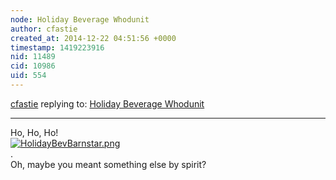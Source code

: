```yaml
---
node: Holiday Beverage Whodunit
author: cfastie
created_at: 2014-12-22 04:51:56 +0000
timestamp: 1419223916
nid: 11489
cid: 10986
uid: 554
---
```




[cfastie](../profile/cfastie) replying to: [Holiday Beverage Whodunit](../notes/cfastie/12-21-2014/holiday-beverage-whodunit)

----
Ho, Ho, Ho!  
[![HolidayBevBarnstar.png](https://i.publiclab.org/system/images/photos/000/008/518/medium/HolidayBevBarnstar.png)](https://i.publiclab.org/system/images/photos/000/008/518/original/HolidayBevBarnstar.png)   
.  
Oh, maybe you meant something else by spirit?




